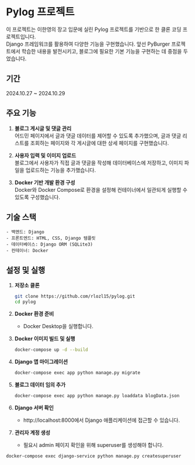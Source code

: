 # Pylog 프로젝트
이 프로젝트는 이한영의 장고 입문에 실린 Pylog 프로젝트를 기반으로 한 클론 코딩 프로젝트입니다.   
Django 프레임워크를 활용하여 다양한 기능을 구현했습니다. 앞선 PyBurger 프로젝트에서 학습한 내용을 발전시키고, 블로그에 필요한 기본 기능을 구현하는 데 중점을 두었습니다.   

## 기간
2024.10.27 ~ 2024.10.29

## 주요 기능
1. **블로그 게시글 및 댓글 관리**   
어드민 페이지에서 글과 댓글 데이터를 제어할 수 있도록 추가했으며, 글과 댓글 리스트를 조회하는 페이지와 각 게시글에 대한 상세 페이지를 구현했습니다.

2. **사용자 입력 및 이미지 업로드**   
블로그에서 사용자가 직접 글과 댓글을 작성해 데이터베이스에 저장하고, 이미지 파일을 업로드하는 기능을 추가했습니다.

3. **Docker 기반 개발 환경 구성**   
Docker와 Docker Compose로 환경을 설정해 컨테이너에서 일관되게 실행할 수 있도록 구성했습니다.

## 기술 스택
    - 백엔드: Django
    - 프론트엔드: HTML, CSS, Django 템플릿
    - 데이터베이스: Django ORM (SQLite3)
    - 컨테이너: Docker

## 설정 및 실행
1. **저장소 클론**
    ```bash
    git clone https://github.com/rlozl15/pylog.git
    cd pylog
    ```
2. **Docker 환경 준비**
   - Docker Desktop을 실행합니다.

3. **Docker 이미지 빌드 및 실행**
    ```bash
    docker-compose up -d --build
    ```
4. **Django 앱 마이그레이션**
    ```bash
    docker-compose exec app python manage.py migrate
    ```
5. **블로그 데이터 임의 추가**
    ```bash
    docker-compose exec app python manage.py loaddata blogData.json
    ```
6. **Django 서버 확인**
   - http://localhost:8000에서 Django 애플리케이션에 접근할 수 있습니다.
7. **관리자 계정 생성**
    - 필요시 admin 페이지 확인을 위해 superuser를 생성해야 합니다.
```
docker-compose exec django-service python manage.py createsuperuser
```  
